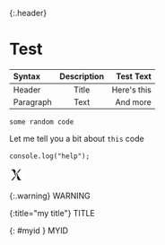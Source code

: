 {:.header}
# Test


| Syntax      | Description | Test Text     |
| :---        |    :----:   |          ---: |
| Header      | Title       | Here's this   |
| Paragraph   | Text        | And more      |

```
some random code
```

Let me tell you a bit about `this` code

```{js}
console.log("help");
```
![diversemix](./images/diversemix-24.png) 

{:.warning}
WARNING

{:title="my title"}
TITLE

{: #myid }
MYID
